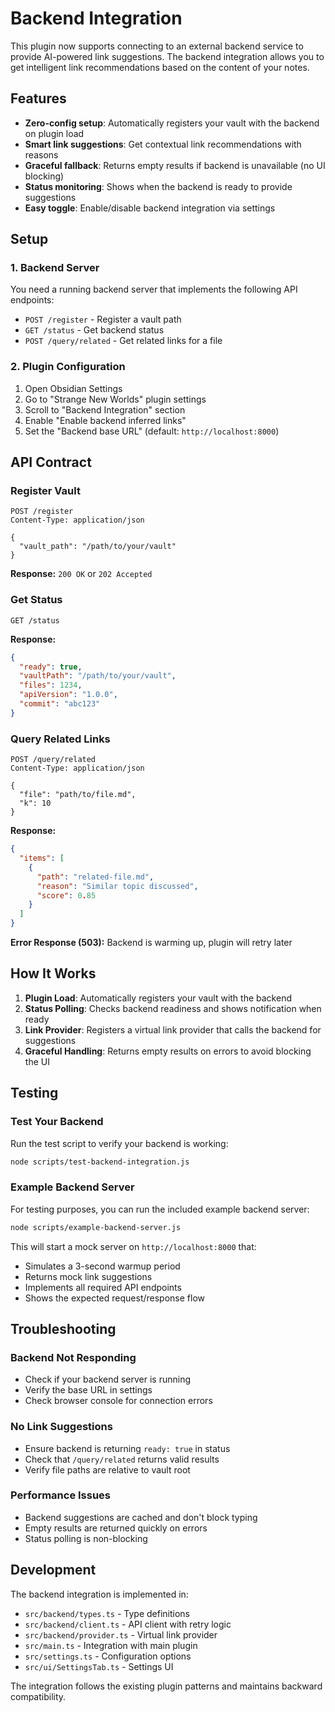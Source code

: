# Backend Integration

This plugin now supports connecting to an external backend service to provide AI-powered link suggestions. The backend integration allows you to get intelligent link recommendations based on the content of your notes.

## Features

- **Zero-config setup**: Automatically registers your vault with the backend on plugin load
- **Smart link suggestions**: Get contextual link recommendations with reasons
- **Graceful fallback**: Returns empty results if backend is unavailable (no UI blocking)
- **Status monitoring**: Shows when the backend is ready to provide suggestions
- **Easy toggle**: Enable/disable backend integration via settings

## Setup

### 1. Backend Server

You need a running backend server that implements the following API endpoints:

- `POST /register` - Register a vault path
- `GET /status` - Get backend status
- `POST /query/related` - Get related links for a file

### 2. Plugin Configuration

1. Open Obsidian Settings
2. Go to "Strange New Worlds" plugin settings
3. Scroll to "Backend Integration" section
4. Enable "Enable backend inferred links"
5. Set the "Backend base URL" (default: `http://localhost:8000`)

## API Contract

### Register Vault
```http
POST /register
Content-Type: application/json

{
  "vault_path": "/path/to/your/vault"
}
```

**Response:** `200 OK` or `202 Accepted`

### Get Status
```http
GET /status
```

**Response:**
```json
{
  "ready": true,
  "vaultPath": "/path/to/your/vault",
  "files": 1234,
  "apiVersion": "1.0.0",
  "commit": "abc123"
}
```

### Query Related Links
```http
POST /query/related
Content-Type: application/json

{
  "file": "path/to/file.md",
  "k": 10
}
```

**Response:**
```json
{
  "items": [
    {
      "path": "related-file.md",
      "reason": "Similar topic discussed",
      "score": 0.85
    }
  ]
}
```

**Error Response (503):** Backend is warming up, plugin will retry later

## How It Works

1. **Plugin Load**: Automatically registers your vault with the backend
2. **Status Polling**: Checks backend readiness and shows notification when ready
3. **Link Provider**: Registers a virtual link provider that calls the backend for suggestions
4. **Graceful Handling**: Returns empty results on errors to avoid blocking the UI

## Testing

### Test Your Backend

Run the test script to verify your backend is working:

```bash
node scripts/test-backend-integration.js
```

### Example Backend Server

For testing purposes, you can run the included example backend server:

```bash
node scripts/example-backend-server.js
```

This will start a mock server on `http://localhost:8000` that:
- Simulates a 3-second warmup period
- Returns mock link suggestions
- Implements all required API endpoints
- Shows the expected request/response flow

## Troubleshooting

### Backend Not Responding
- Check if your backend server is running
- Verify the base URL in settings
- Check browser console for connection errors

### No Link Suggestions
- Ensure backend is returning `ready: true` in status
- Check that `/query/related` returns valid results
- Verify file paths are relative to vault root

### Performance Issues
- Backend suggestions are cached and don't block typing
- Empty results are returned quickly on errors
- Status polling is non-blocking

## Development

The backend integration is implemented in:

- `src/backend/types.ts` - Type definitions
- `src/backend/client.ts` - API client with retry logic
- `src/backend/provider.ts` - Virtual link provider
- `src/main.ts` - Integration with main plugin
- `src/settings.ts` - Configuration options
- `src/ui/SettingsTab.ts` - Settings UI

The integration follows the existing plugin patterns and maintains backward compatibility.
